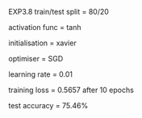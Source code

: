 EXP3.8
train/test split = 80/20

activation func = tanh

initialisation = xavier

optimiser = SGD

learning rate = 0.01

training loss = 0.5657 after 10 epochs

test accuracy = 75.46%

